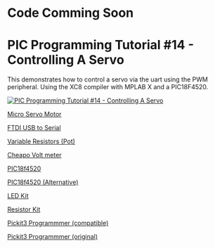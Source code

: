 # **Code Comming Soon**

# **PIC Programming Tutorial #14 - Controlling A Servo**

This demonstrates how  to control a servo via the uart using the PWM peripheral. Using the XC8 compiler with MPLAB X and a PIC18F4520.

[![PIC Programming Tutorial #14 - Controlling A Servo](https://img.youtube.com/vi/FBvHpBY3Gao/0.jpg)](https://www.youtube.com/watch?v=FBvHpBY3Gao "PIC Programming Tutorial #14 - Controlling A Servo")

<a href="https://amzn.to/2VmAOp8">Micro Servo Motor</a> 

<a href="https://amzn.to/2CzX8Wc">FTDI USB to Serial</a>

<a href="https://amzn.to/2pTpm5W">Variable Resistors (Pot)</a>

<a href="https://amzn.to/2CLXmtE">Cheapo Volt meter</a>

<a href="https://amzn.to/2oTHRqm">PIC18f4520</a>

<a href="https://amzn.to/2p2PsmV">PIC18f4520  (Alternative)</a>

<a href="https://amzn.to/2x5Fq8a">LED Kit</a>

<a href="https://amzn.to/2COwEBA">Resistor Kit</a>

<a href="https://amzn.to/2BzKsiE">Pickit3 Programmmer (compatible)</a>

<a href="https://www.microchip.com/Developmenttools/ProductDetails/PartNo/PG164130">Pickit3 Programmmer (original)</a>

